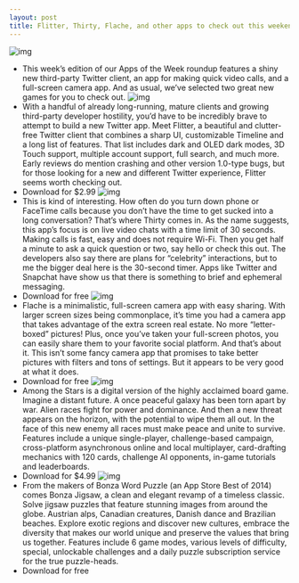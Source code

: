 ```yaml
---
layout: post
title: Flitter, Thirty, Flache, and other apps to check out this weekend
---
```

![img](http://media.idownloadblog.com/wp-content/uploads/2016/01/Apps-to-check-out-this-weekend.jpg)
* This week’s edition of our Apps of the Week roundup features a shiny new third-party Twitter client, an app for making quick video calls, and a full-screen camera app. And as usual, we’ve selected two great new games for you to check out.
![img](http://media.idownloadblog.com/wp-content/uploads/2018/05/flitter.png)
* With a handful of already long-running, mature clients and growing third-party developer hostility, you’d have to be incredibly brave to attempt to build a new Twitter app. Meet Flitter, a beautiful and clutter-free Twitter client that combines a sharp UI, customizable Timeline and a long list of features. That list includes dark and OLED dark modes, 3D Touch support, multiple account support, full search, and much more. Early reviews do mention crashing and other version 1.0-type bugs, but for those looking for a new and different Twitter experience, Flitter seems worth checking out.
* Download for $2.99
![img](http://media.idownloadblog.com/wp-content/uploads/2018/05/30.png)
* This is kind of interesting. How often do you turn down phone or FaceTime calls because you don’t have the time to get sucked into a long conversation? That’s where Thirty comes in. As the name suggests, this app’s focus is on live video chats with a time limit of 30 seconds. Making calls is fast, easy and does not require Wi-Fi. Then you get half a minute to ask a quick question or two, say hello or check this out. The developers also say there are plans for “celebrity” interactions, but to me the bigger deal here is the 30-second timer. Apps like Twitter and Snapchat have show us that there is something to brief and ephemeral messaging.
* Download for free
![img](http://media.idownloadblog.com/wp-content/uploads/2018/05/full.png)
* Flache is a minimalistic, full-screen camera app with easy sharing. With larger screen sizes being commonplace, it’s time you had a camera app that takes advantage of the extra screen real estate. No more “letter-boxed” pictures! Plus, once you’ve taken your full-screen photos, you can easily share them to your favorite social platform. And that’s about it. This isn’t some fancy camera app that promises to take better pictures with filters and tons of settings. But it appears to be very good at what it does.
* Download for free
![img](http://media.idownloadblog.com/wp-content/uploads/2018/05/space.png)
* Among the Stars is a digital version of the highly acclaimed board game. Imagine a distant future. A once peaceful galaxy has been torn apart by war. Alien races fight for power and dominance. And then a new threat appears on the horizon, with the potential to wipe them all out. In the face of this new enemy all races must make peace and unite to survive. Features include a unique single-player, challenge-based campaign, cross-platform asynchronous online and local multiplayer, card-drafting mechanics with 120 cards, challenge AI opponents, in-game tutorials and leaderboards.
* Download for $4.99
![img](http://media.idownloadblog.com/wp-content/uploads/2018/05/puzz.png)
* From the makers of Bonza Word Puzzle (an App Store Best of 2014) comes Bonza Jigsaw, a clean and elegant revamp of a timeless classic. Solve jigsaw puzzles that feature stunning images from around the globe. Austrian alps, Canadian creatures, Danish dance and Brazilian beaches. Explore exotic regions and discover new cultures, embrace the diversity that makes our world unique and preserve the values that bring us together. Features include 6 game modes, various levels of difficulty, special, unlockable challenges and a daily puzzle subscription service for the true puzzle-heads.
* Download for free

